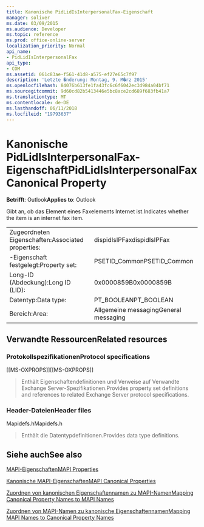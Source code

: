 ```yaml
---
title: Kanonische PidLidIsInterpersonalFax-Eigenschaft
manager: soliver
ms.date: 03/09/2015
ms.audience: Developer
ms.topic: reference
ms.prod: office-online-server
localization_priority: Normal
api_name:
- PidLidIsInterpersonalFax
api_type:
- COM
ms.assetid: 061c83ae-f561-41d8-a575-ef27e65c7f97
description: 'Letzte �nderung: Montag, 9. M�rz 2015'
ms.openlocfilehash: 84076b613fe1fa43fc6c6f6042ec3d984a04bf71
ms.sourcegitcommit: 9d60cd82b5413446e5bc8ace2cd689f683fb41a7
ms.translationtype: MT
ms.contentlocale: de-DE
ms.lasthandoff: 06/11/2018
ms.locfileid: "19793637"
---
```

# <a name="pidlidisinterpersonalfax-canonical-property"></a><span data-ttu-id="f9aee-103">Kanonische PidLidIsInterpersonalFax-Eigenschaft</span><span class="sxs-lookup"><span data-stu-id="f9aee-103">PidLidIsInterpersonalFax Canonical Property</span></span>

  
  
<span data-ttu-id="f9aee-104">**Betrifft**: Outlook</span><span class="sxs-lookup"><span data-stu-id="f9aee-104">**Applies to**: Outlook</span></span> 
  
<span data-ttu-id="f9aee-105">Gibt an, ob das Element eines Faxelements Internet ist.</span><span class="sxs-lookup"><span data-stu-id="f9aee-105">Indicates whether the item is an internet fax item.</span></span>
  
|||
|:-----|:-----|
|<span data-ttu-id="f9aee-106">Zugeordneten Eigenschaften:</span><span class="sxs-lookup"><span data-stu-id="f9aee-106">Associated properties:</span></span>  <br/> |<span data-ttu-id="f9aee-107">dispidIsIPFax</span><span class="sxs-lookup"><span data-stu-id="f9aee-107">dispidIsIPFax</span></span>  <br/> |
|<span data-ttu-id="f9aee-108">-Eigenschaft festgelegt:</span><span class="sxs-lookup"><span data-stu-id="f9aee-108">Property set:</span></span>  <br/> |<span data-ttu-id="f9aee-109">PSETID_Common</span><span class="sxs-lookup"><span data-stu-id="f9aee-109">PSETID_Common</span></span>  <br/> |
|<span data-ttu-id="f9aee-110">Long-ID (Abdeckung):</span><span class="sxs-lookup"><span data-stu-id="f9aee-110">Long ID (LID):</span></span>  <br/> |<span data-ttu-id="f9aee-111">0x0000859B</span><span class="sxs-lookup"><span data-stu-id="f9aee-111">0x0000859B</span></span>  <br/> |
|<span data-ttu-id="f9aee-112">Datentyp:</span><span class="sxs-lookup"><span data-stu-id="f9aee-112">Data type:</span></span>  <br/> |<span data-ttu-id="f9aee-113">PT_BOOLEAN</span><span class="sxs-lookup"><span data-stu-id="f9aee-113">PT_BOOLEAN</span></span>  <br/> |
|<span data-ttu-id="f9aee-114">Bereich:</span><span class="sxs-lookup"><span data-stu-id="f9aee-114">Area:</span></span>  <br/> |<span data-ttu-id="f9aee-115">Allgemeine messaging</span><span class="sxs-lookup"><span data-stu-id="f9aee-115">General messaging</span></span>  <br/> |
   
## <a name="related-resources"></a><span data-ttu-id="f9aee-116">Verwandte Ressourcen</span><span class="sxs-lookup"><span data-stu-id="f9aee-116">Related resources</span></span>

### <a name="protocol-specifications"></a><span data-ttu-id="f9aee-117">Protokollspezifikationen</span><span class="sxs-lookup"><span data-stu-id="f9aee-117">Protocol specifications</span></span>

<span data-ttu-id="f9aee-118">[[MS-OXPROPS]]</span><span class="sxs-lookup"><span data-stu-id="f9aee-118">[[MS-OXPROPS]]</span></span> 
  
> <span data-ttu-id="f9aee-119">Enthält Eigenschaftendefinitionen und Verweise auf Verwandte Exchange Server-Spezifikationen.</span><span class="sxs-lookup"><span data-stu-id="f9aee-119">Provides property set definitions and references to related Exchange Server protocol specifications.</span></span>
    
### <a name="header-files"></a><span data-ttu-id="f9aee-120">Header-Dateien</span><span class="sxs-lookup"><span data-stu-id="f9aee-120">Header files</span></span>

<span data-ttu-id="f9aee-121">Mapidefs.h</span><span class="sxs-lookup"><span data-stu-id="f9aee-121">Mapidefs.h</span></span>
  
> <span data-ttu-id="f9aee-122">Enthält die Datentypdefinitionen.</span><span class="sxs-lookup"><span data-stu-id="f9aee-122">Provides data type definitions.</span></span>
    
## <a name="see-also"></a><span data-ttu-id="f9aee-123">Siehe auch</span><span class="sxs-lookup"><span data-stu-id="f9aee-123">See also</span></span>



[<span data-ttu-id="f9aee-124">MAPI-Eigenschaften</span><span class="sxs-lookup"><span data-stu-id="f9aee-124">MAPI Properties</span></span>](mapi-properties.md)
  
[<span data-ttu-id="f9aee-125">Kanonische MAPI-Eigenschaften</span><span class="sxs-lookup"><span data-stu-id="f9aee-125">MAPI Canonical Properties</span></span>](mapi-canonical-properties.md)
  
[<span data-ttu-id="f9aee-126">Zuordnen von kanonischen Eigenschaftennamen zu MAPI-Namen</span><span class="sxs-lookup"><span data-stu-id="f9aee-126">Mapping Canonical Property Names to MAPI Names</span></span>](mapping-canonical-property-names-to-mapi-names.md)
  
[<span data-ttu-id="f9aee-127">Zuordnen von MAPI-Namen zu kanonische Eigenschaftennamen</span><span class="sxs-lookup"><span data-stu-id="f9aee-127">Mapping MAPI Names to Canonical Property Names</span></span>](mapping-mapi-names-to-canonical-property-names.md)

